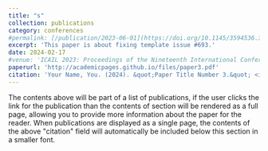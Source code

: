 ```yaml
---
title: "s"
collection: publications
category: conferences
#permalink: [/publication/2023-06-01](https://doi.org/10.1145/3594536.359513)
excerpt: 'This paper is about fixing template issue #693.'
date: 2024-02-17
#venue: 'ICAIL 2023: Proceedings of the Nineteenth International Conference on Artificial Intelligence and Law', ACM, 2023.
paperurl: 'http://academicpages.github.io/files/paper3.pdf'
citation: 'Your Name, You. (2024). &quot;Paper Title Number 3.&quot; <i>GitHub Journal of Bugs</i>. 1(3).'
---
```


The contents above will be part of a list of publications, if the user clicks the link for the publication than the contents of section will be rendered as a full page, allowing you to provide more information about the paper for the reader. When publications are displayed as a single page, the contents of the above "citation" field will automatically be included below this section in a smaller font.
